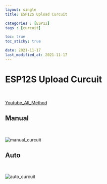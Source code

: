 ```yaml
---
layout: single
title: ESP12S Upload Curcuit

categories : [ESP12]
tags : [curcuit]

toc: true
toc_sticky: true

date: 2021-11-17
last_modified_at: 2021-11-17
---
```


# ESP12S Upload Curcuit
<br>

[Youtube_All_Method](https://www.youtube.com/watch?v=_iX67plFeLs)
<br>

## Manual 
<br>

![manual_curcuit](https://user-images.githubusercontent.com/32934089/142144773-0ebf25de-e509-4044-8f2c-4a34c4fa6ead.png)
<br>

## Auto
<br>

![auto_curcuit](https://user-images.githubusercontent.com/32934089/142144820-92621d57-81a2-47a2-bf1a-e0a7e9b4c78a.png)
<br>
